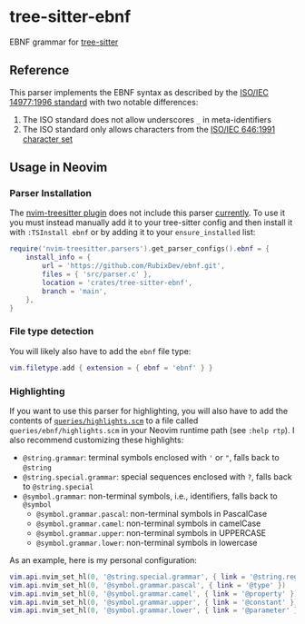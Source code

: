 # tree-sitter-ebnf

EBNF grammar for [tree-sitter](https://github.com/tree-sitter/tree-sitter)

## Reference

This parser implements the EBNF syntax as described by the
[ISO/IEC 14977:1996 standard](https://www.iso.org/standard/26153.html) with two
notable differences:

1. The ISO standard does not allow underscores `_` in meta-identifiers
2. The ISO standard only allows characters from the
   [ISO/IEC 646:1991 character set](https://www.iso.org/standard/4777.html)

## Usage in Neovim

### Parser Installation

The [nvim-treesitter plugin](https://github.com/nvim-treesitter/nvim-treesitter)
does not include this parser
[currently](https://github.com/nvim-treesitter/nvim-treesitter/pull/3574). To
use it you must instead manually add it to your tree-sitter config and then
install it with `:TSInstall ebnf` or by adding it to your `ensure_installed`
list:

```lua
require('nvim-treesitter.parsers').get_parser_configs().ebnf = {
    install_info = {
        url = 'https://github.com/RubixDev/ebnf.git',
        files = { 'src/parser.c' },
        location = 'crates/tree-sitter-ebnf',
        branch = 'main',
    },
}
```

### File type detection

You will likely also have to add the `ebnf` file type:

```lua
vim.filetype.add { extension = { ebnf = 'ebnf' } }
```

### Highlighting

If you want to use this parser for highlighting, you will also have to add the
contents of [`queries/highlights.scm`](./queries/highlights.scm) to a file
called `queries/ebnf/highlights.scm` in your Neovim runtime path (see
`:help rtp`). I also recommend customizing these highlights:

- `@string.grammar`: terminal symbols enclosed with `'` or `"`, falls back to
  `@string`
- `@string.special.grammar`: special sequences enclosed with `?`, falls back to
  `@string.special`
- `@symbol.grammar`: non-terminal symbols, i.e., identifiers, falls back to
  `@symbol`
  - `@symbol.grammar.pascal`: non-terminal symbols in PascalCase
  - `@symbol.grammar.camel`: non-terminal symbols in camelCase
  - `@symbol.grammar.upper`: non-terminal symbols in UPPERCASE
  - `@symbol.grammar.lower`: non-terminal symbols in lowercase

As an example, here is my personal configuration:

```lua
vim.api.nvim_set_hl(0, '@string.special.grammar', { link = '@string.regex' })
vim.api.nvim_set_hl(0, '@symbol.grammar.pascal', { link = '@type' })
vim.api.nvim_set_hl(0, '@symbol.grammar.camel', { link = '@property' })
vim.api.nvim_set_hl(0, '@symbol.grammar.upper', { link = '@constant' })
vim.api.nvim_set_hl(0, '@symbol.grammar.lower', { link = '@parameter' })
```
